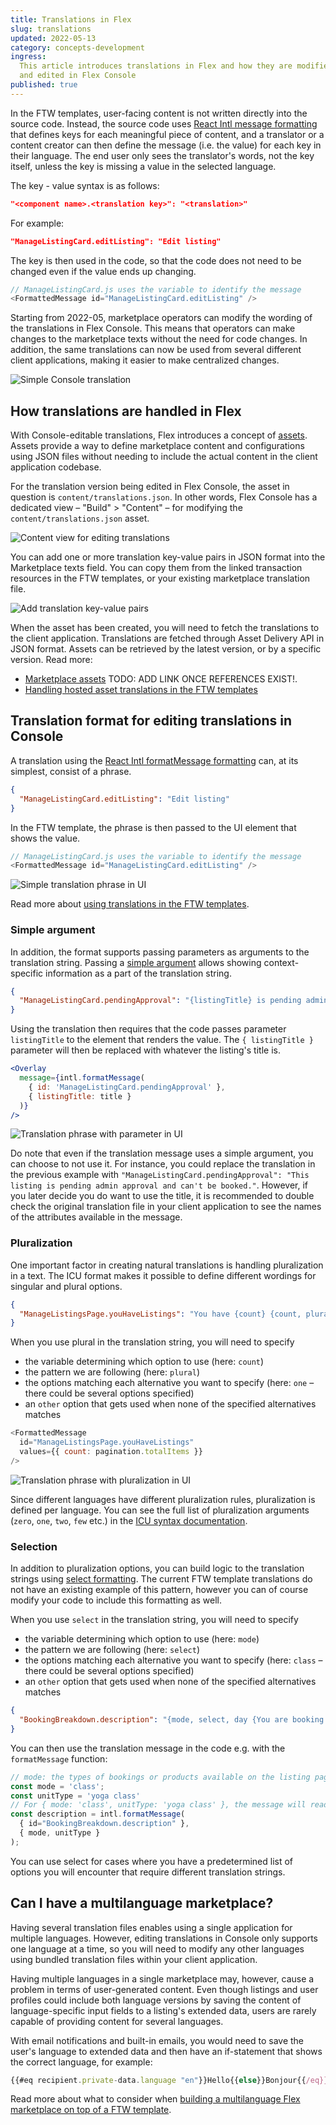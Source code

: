 ```yaml
---
title: Translations in Flex
slug: translations
updated: 2022-05-13
category: concepts-development
ingress:
  This article introduces translations in Flex and how they are modified
  and edited in Flex Console
published: true
---
```


In the FTW templates, user-facing content is not written directly into
the source code. Instead, the source code uses
[React Intl message formatting](https://formatjs.io/docs/intl#formatmessage)
that defines keys for each meaningful piece of content, and a translator
or a content creator can then define the message (i.e. the value) for
each key in their language. The end user only sees the translator's
words, not the key itself, unless the key is missing a value in the
selected language.

The key - value syntax is as follows:

```json
"<component name>.<translation key>": "<translation>"
```

For example:

```json
"ManageListingCard.editListing": "Edit listing"
```

The key is then used in the code, so that the code does not need to be
changed even if the value ends up changing.

```js
// ManageListingCard.js uses the variable to identify the message
<FormattedMessage id="ManageListingCard.editListing" />
```

Starting from 2022-05, marketplace operators can modify the wording of
the translations in Flex Console. This means that operators can make
changes to the marketplace texts without the need for code changes. In
addition, the same translations can now be used from several different
client applications, making it easier to make centralized changes.

![Simple Console translation](./translation_simple.png)

## How translations are handled in Flex

With Console-editable translations, Flex introduces a concept of
[assets](/references/assets/). Assets provide a way to define
marketplace content and configurations using JSON files without needing
to include the actual content in the client application codebase.

For the translation version being edited in Flex Console, the asset in
question is `content/translations.json`. In other words, Flex Console
has a dedicated view – "Build" > "Content" – for modifying the
`content/translations.json` asset.

![Content view for editing translations](./translation_start.png)

You can add one or more translation key-value pairs in JSON format into
the Marketplace texts field. You can copy them from the linked
transaction resources in the FTW templates, or your existing marketplace
translation file.

![Add translation key-value pairs](./translation_edit.png)

When the asset has been created, you will need to fetch the translations
to the client application. Translations are fetched through Asset
Delivery API in JSON format. Assets can be retrieved by the latest
version, or by a specific version. Read more:

- [Marketplace assets](/references/) TODO: ADD LINK ONCE REFERENCES
  EXIST!.
- [Handling hosted asset translations in the FTW templates](/ftw/hosted-translations/)

## Translation format for editing translations in Console

A translation using the
[React Intl formatMessage formatting](https://formatjs.io/docs/intl#formatmessage)
can, at its simplest, consist of a phrase.

```json
{
  "ManageListingCard.editListing": "Edit listing"
}
```

In the FTW template, the phrase is then passed to the UI element that
shows the value.

```js
// ManageListingCard.js uses the variable to identify the message
<FormattedMessage id="ManageListingCard.editListing" />
```

![Simple translation phrase in UI](./translations_UI_simple.png)

Read more about
[using translations in the FTW templates](/ftw/how-to-change-ftw-bundled-translations/#using-the-translations).

### Simple argument

In addition, the format supports passing parameters as arguments to the
translation string. Passing a
[simple argument](https://formatjs.io/docs/core-concepts/icu-syntax/#simple-argument)
allows showing context-specific information as a part of the translation
string.

```json
{
  "ManageListingCard.pendingApproval": "{listingTitle} is pending admin approval and can't be booked."
}
```

Using the translation then requires that the code passes parameter
`listingTitle` to the element that renders the value. The
`{ listingTitle }` parameter will then be replaced with whatever the
listing's title is.

```jsx
<Overlay
  message={intl.formatMessage(
    { id: 'ManageListingCard.pendingApproval' },
    { listingTitle: title }
  )}
/>
```

![Translation phrase with parameter in UI](./translations_UI_parameter.png)

Do note that even if the translation message uses a simple argument, you
can choose to not use it. For instance, you could replace the
translation in the previous example with
`"ManageListingCard.pendingApproval": "This listing is pending admin approval and can't be booked."`.
However, if you later decide you do want to use the title, it is
recommended to double check the original translation file in your client
application to see the names of the attributes available in the message.

### Pluralization

One important factor in creating natural translations is handling
pluralization in a text. The ICU format makes it possible to define
different wordings for singular and plural options.

```json
{
  "ManageListingsPage.youHaveListings": "You have {count} {count, plural, one {listing} other {listings}}"
}
```

When you use plural in the translation string, you will need to specify

- the variable determining which option to use (here: `count`)
- the pattern we are following (here: `plural`)
- the options matching each alternative you want to specify (here: `one`
  – there could be several options specified)
- an `other` option that gets used when none of the specified
  alternatives matches

```js
<FormattedMessage
  id="ManageListingsPage.youHaveListings"
  values={{ count: pagination.totalItems }}
/>
```

![Translation phrase with pluralization in UI](./translations_UI_plural.png)

Since different languages have different pluralization rules,
pluralization is defined per language. You can see the full list of
pluralization arguments (`zero`, `one`, `two`, `few` etc.) in the
[ICU syntax documentation](https://formatjs.io/docs/core-concepts/icu-syntax/#plural-format).

### Selection

In addition to pluralization options, you can build logic to the
translation strings using
[select formatting](https://formatjs.io/docs/core-concepts/icu-syntax/#select-format).
The current FTW template translations do not have an existing example of
this pattern, however you can of course modify your code to include this
formatting as well.

When you use `select` in the translation string, you will need to
specify

- the variable determining which option to use (here: `mode`)
- the pattern we are following (here: `select`)
- the options matching each alternative you want to specify (here:
  `class` – there could be several options specified)
- an `other` option that gets used when none of the specified
  alternatives matches

```json
{
  "BookingBreakdown.description": "{mode, select, day {You are booking the following time span:} night {You are booking the following time span:} other {You are booking the following {unitType}:}}"
}
```

You can then use the translation message in the code e.g. with the
`formatMessage` function:

```js
// mode: the types of bookings or products available on the listing page, e.g. class, package, day, night
const mode = 'class';
const unitType = 'yoga class'
// For { mode: 'class', unitType: 'yoga class' }, the message will read "You are booking the following yoga class.".
const description = intl.formatMessage(
  { id="BookingBreakdown.description" },
  { mode, unitType }
);
```

You can use select for cases where you have a predetermined list of
options you will encounter that require different translation strings.

## Can I have a multilanguage marketplace?

Having several translation files enables using a single application for
multiple languages. However, editing translations in Console only
supports one language at a time, so you will need to modify any other
languages using bundled translation files within your client
application.

Having multiple languages in a single marketplace may, however, cause a
problem in terms of user-generated content. Even though listings and
user profiles could include both language versions by saving the content
of language-specific input fields to a listing's extended data, users
are rarely capable of providing content for several languages.

With email notifications and built-in emails, you would need to save the
user's language to extended data and then have an if-statement that
shows the correct language, for example:

```js
{{#eq recipient.private-data.language "en"}}Hello{{else}}Bonjour{{/eq}}
```

Read more about what to consider when
[building a multilanguage Flex marketplace on top of a FTW template](/ftw/how-to-change-ftw-language/#developing-ftw-into-a-multilanguage-marketplace).
